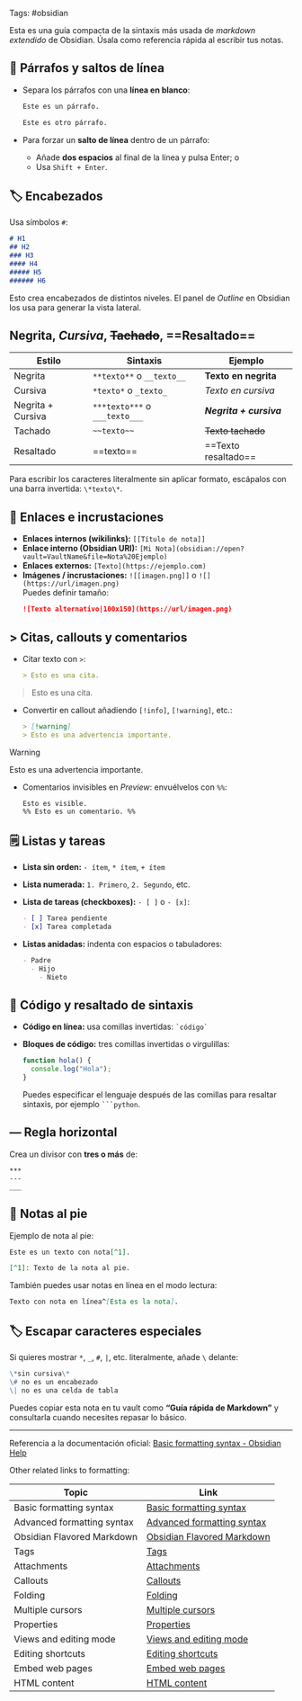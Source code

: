 Tags: #obsidian

Esta es una guía compacta de la sintaxis más usada de *markdown extendido* de Obsidian. Úsala como referencia rápida al escribir tus notas.

## 📄 Párrafos y saltos de línea

- Separa los párrafos con una **línea en blanco**:

  ```md
  Este es un párrafo.

  Este es otro párrafo.
  ```

- Para forzar un **salto de línea** dentro de un párrafo:
  - Añade **dos espacios** al final de la línea y pulsa Enter; o  
  - Usa `Shift + Enter`.

## 🏷️ Encabezados

Usa símbolos `#`:  
```md
# H1
## H2
### H3
#### H4
##### H5
###### H6
```

Esto crea encabezados de distintos niveles. El panel de *Outline* en Obsidian los usa para generar la vista lateral.

## **Negrita**, *Cursiva*, ~~Tachado~~, ==Resaltado==

| Estilo            | Sintaxis                      | Ejemplo                 |
| ----------------- | ----------------------------- | ----------------------- |
| Negrita           | `**texto**` o `__texto__`     | **Texto en negrita**    |
| Cursiva           | `*texto*` o `_texto_`         | *Texto en cursiva*      |
| Negrita + Cursiva | `***texto***` o `___texto___` | ***Negrita + cursiva*** |
| Tachado           | `~~texto~~`                   | ~~Texto tachado~~       |
| Resaltado         | ==texto==                     | ==Texto resaltado==     |

Para escribir los caracteres literalmente sin aplicar formato, escápalos con una barra invertida: `\*texto\*`.

## 🔗 Enlaces e incrustaciones

- **Enlaces internos (wikilinks):** `[[Título de nota]]`  
- **Enlace interno (Obsidian URI):** `[Mi Nota](obsidian://open?vault=VaultName&file=Nota%20Ejemplo)`  
- **Enlaces externos:** `[Texto](https://ejemplo.com)`  
- **Imágenes / incrustaciones:** `![[imagen.png]]` o `![](https://url/imagen.png)`  
  Puedes definir tamaño:  
  ```md
  ![Texto alternativo|100x150](https://url/imagen.png)
  ```

## > Citas, callouts y comentarios

- Citar texto con `>`:

  ```md
  > Esto es una cita.
  ```

> Esto es una cita.

- Convertir en callout añadiendo `[!info]`, `[!warning]`, etc.:

  ```md
  > [!warning]
  > Esto es una advertencia importante.
  ```

> [!warning]
  > Esto es una advertencia importante.

- Comentarios invisibles en *Preview*: envuélvelos con `%%`:

  ```md
  Esto es visible.  
  %% Esto es un comentario. %%
  ```

## 🗒️ Listas y tareas

- **Lista sin orden:** `- ítem`, `* ítem`, `+ ítem`  
- **Lista numerada:** `1. Primero`, `2. Segundo`, etc.  
- **Lista de tareas (checkboxes):** `- [ ]` o `- [x]`:

  ```md
  - [ ] Tarea pendiente
  - [x] Tarea completada
  ```

- **Listas anidadas:** indenta con espacios o tabuladores:

  ```md
  - Padre
    - Hijo
      - Nieto
  ```

## 🧰 Código y resaltado de sintaxis

- **Código en línea:** usa comillas invertidas: `` `código` ``  
- **Bloques de código:** tres comillas invertidas o virgulillas:

  ```js
  function hola() {
    console.log("Hola");
  }
  ```

  Puedes especificar el lenguaje después de las comillas para resaltar sintaxis, por ejemplo ` ```python `.

## — Regla horizontal

Crea un divisor con **tres o más** de:

```
***
---
___
```

## 🧾 Notas al pie

Ejemplo de nota al pie:

```md
Este es un texto con nota[^1].

[^1]: Texto de la nota al pie.
```

También puedes usar notas en línea en el modo lectura:

```md
Texto con nota en línea^[Esta es la nota].
```

## 🏷️ Escapar caracteres especiales

Si quieres mostrar `*`, `_`, `#`, `|`, etc. literalmente, añade `\` delante:

```md
\*sin cursiva\*  
\# no es un encabezado  
\| no es una celda de tabla  
```

Puedes copiar esta nota en tu vault como **“Guía rápida de Markdown”** y consultarla cuando necesites repasar lo básico.

---
Referencia a la documentación oficial: [Basic formatting syntax - Obsidian Help](https://help.obsidian.md/syntax)

Other related links to formatting:

| Topic                       | Link                                                                 |
|-----------------------------|----------------------------------------------------------------------|
| Basic formatting syntax     | [Basic formatting syntax](https://help.obsidian.md/Editing+and+formatting/Basic+formatting+syntax) |
| Advanced formatting syntax  | [Advanced formatting syntax](https://help.obsidian.md/Editing+and+formatting/Advanced+formatting+syntax) |
| Obsidian Flavored Markdown  | [Obsidian Flavored Markdown](https://help.obsidian.md/Editing+and+formatting/Obsidian+Flavored+Markdown) |
| Tags                        | [Tags](https://help.obsidian.md/Editing+and+formatting/Tags)         |
| Attachments                 | [Attachments](https://help.obsidian.md/Editing+and+formatting/Attachments) |
| Callouts                    | [Callouts](https://help.obsidian.md/Editing+and+formatting/Callouts) |
| Folding                     | [Folding](https://help.obsidian.md/Editing+and+formatting/Folding)   |
| Multiple cursors            | [Multiple cursors](https://help.obsidian.md/Editing+and+formatting/Multiple+cursors) |
| Properties                  | [Properties](https://help.obsidian.md/Editing+and+formatting/Properties) |
| Views and editing mode      | [Views and editing mode](https://help.obsidian.md/Editing+and+formatting/Views+and+editing+mode) |
| Editing shortcuts           | [Editing shortcuts](https://help.obsidian.md/Editing+and+formatting/Editing+shortcuts) |
| Embed web pages             | [Embed web pages](https://help.obsidian.md/Editing+and+formatting/Embed+web+pages) |
| HTML content                | [HTML content](https://help.obsidian.md/Editing+and+formatting/HTML+content) |
